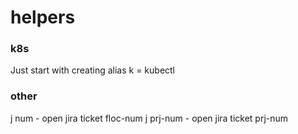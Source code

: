 # helpers
### k8s
Just start with creating alias k = kubectl

### other
j num - open jira ticket floc-num
j prj-num - open jira ticket prj-num